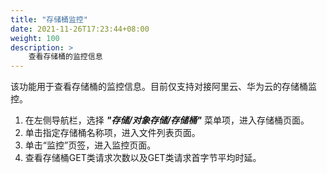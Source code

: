 ```yaml
---
title: "存储桶监控"
date: 2021-11-26T17:23:44+08:00
weight: 100
description: >
    查看存储桶的监控信息
---
```


该功能用于查看存储桶的监控信息。目前仅支持对接阿里云、华为云的存储桶监控。

1. 在左侧导航栏，选择 **_"存储/对象存储/存储桶"_** 菜单项，进入存储桶页面。
2. 单击指定存储桶名称项，进入文件列表页面。
2. 单击“监控”页签，进入监控页面。
3. 查看存储桶GET类请求次数以及GET类请求首字节平均时延。